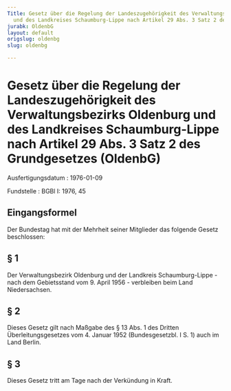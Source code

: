 ```yaml
---
Title: Gesetz über die Regelung der Landeszugehörigkeit des Verwaltungsbezirks Oldenburg
  und des Landkreises Schaumburg-Lippe nach Artikel 29 Abs. 3 Satz 2 des Grundgesetzes
jurabk: OldenbG
layout: default
origslug: oldenbg
slug: oldenbg

---
```


# Gesetz über die Regelung der Landeszugehörigkeit des Verwaltungsbezirks Oldenburg und des Landkreises Schaumburg-Lippe nach Artikel 29 Abs. 3 Satz 2 des Grundgesetzes (OldenbG)

Ausfertigungsdatum
:   1976-01-09

Fundstelle
:   BGBl I: 1976, 45

## Eingangsformel

Der Bundestag hat mit der Mehrheit seiner Mitglieder das folgende
Gesetz beschlossen:

## § 1

Der Verwaltungsbezirk Oldenburg und der Landkreis Schaumburg-Lippe -
nach dem Gebietsstand vom 9. April 1956 - verbleiben beim Land
Niedersachsen.

## § 2

Dieses Gesetz gilt nach Maßgabe des § 13 Abs. 1 des Dritten
Überleitungsgesetzes vom 4. Januar 1952 (Bundesgesetzbl. I S. 1) auch
im Land Berlin.

## § 3

Dieses Gesetz tritt am Tage nach der Verkündung in Kraft.

